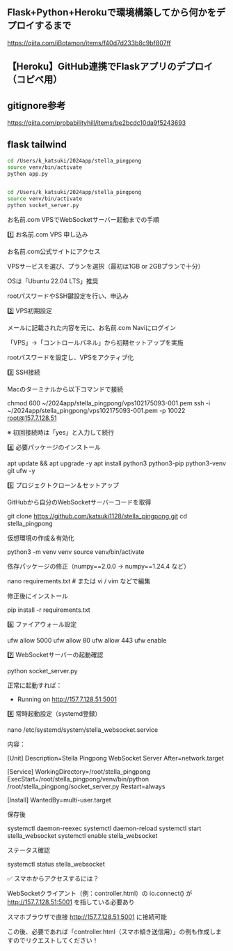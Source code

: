 ## Flask+Python+Herokuで環境構築してから何かをデプロイするまで
https://qiita.com/iBotamon/items/f40d7d233b8c9bf807ff

## 【Heroku】GitHub連携でFlaskアプリのデプロイ（コピペ用）
## gitignore参考
https://qiita.com/probabilityhill/items/be2bcdc10da9f5243693

## flask tailwind
```sh
cd /Users/k_katsuki/2024app/stella_pingpong
source venv/bin/activate 
python app.py


cd /Users/k_katsuki/2024app/stella_pingpong
source venv/bin/activate  
python socket_server.py

```

お名前.com VPSでWebSocketサーバー起動までの手順

1️⃣ お名前.com VPS 申し込み

お名前.com公式サイトにアクセス

VPSサービスを選び、プランを選択（最初は1GB or 2GBプランで十分）

OSは「Ubuntu 22.04 LTS」推奨

rootパスワードやSSH鍵設定を行い、申込み

2️⃣ VPS初期設定

メールに記載された内容を元に、お名前.com Naviにログイン

「VPS」→「コントロールパネル」から初期セットアップを実施

rootパスワードを設定し、VPSをアクティブ化

3️⃣ SSH接続

Macのターミナルから以下コマンドで接続

chmod 600 ~/2024app/stella_pingpong/vps102175093-001.pem
ssh -i ~/2024app/stella_pingpong/vps102175093-001.pem -p 10022 root@157.7.128.51

※ 初回接続時は「yes」と入力して続行

4️⃣ 必要パッケージのインストール

apt update && apt upgrade -y
apt install python3 python3-pip python3-venv git ufw -y

5️⃣ プロジェクトクローン＆セットアップ

GitHubから自分のWebSocketサーバーコードを取得

git clone https://github.com/katsuki1128/stella_pingpong.git
cd stella_pingpong

仮想環境の作成＆有効化

python3 -m venv venv
source venv/bin/activate

依存パッケージの修正（numpy==2.0.0 → numpy==1.24.4 など）

nano requirements.txt  # または vi / vim などで編集

修正後にインストール

pip install -r requirements.txt

6️⃣ ファイアウォール設定

ufw allow 5000
ufw allow 80
ufw allow 443
ufw enable

7️⃣ WebSocketサーバーの起動確認

python socket_server.py

正常に起動すれば：

 * Running on http://157.7.128.51:5001

8️⃣ 常時起動設定（systemd登録）

nano /etc/systemd/system/stella_websocket.service

内容：

[Unit]
Description=Stella Pingpong WebSocket Server
After=network.target

[Service]
WorkingDirectory=/root/stella_pingpong
ExecStart=/root/stella_pingpong/venv/bin/python /root/stella_pingpong/socket_server.py
Restart=always

[Install]
WantedBy=multi-user.target

保存後

systemctl daemon-reexec
systemctl daemon-reload
systemctl start stella_websocket
systemctl enable stella_websocket

ステータス確認

systemctl status stella_websocket

✅ スマホからアクセスするには？

WebSocketクライアント（例：controller.html）の io.connect() が http://157.7.128.51:5001 を指している必要あり

スマホブラウザで直接 http://157.7.128.51:5001 に接続可能

この後、必要であれば「controller.html（スマホ傾き送信用）」の例も作成しますのでリクエストしてください！

